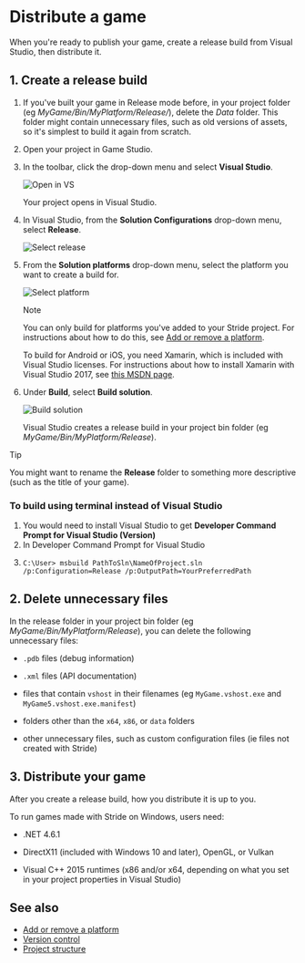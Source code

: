 # Distribute a game

When you're ready to publish your game, create a release build from Visual Studio, then distribute it.

## 1. Create a release build

1. If you've built your game in Release mode before, in your project folder (eg *MyGame/Bin/MyPlatform/Release/*), delete the *Data* folder. This folder might contain unnecessary files, such as old versions of assets, so it's simplest to build it again from scratch.

2. Open your project in Game Studio.

3. In the toolbar, click the drop-down menu and select **Visual Studio**.

   ![Open in VS](media/open-in-visual-studio.png)

   Your project opens in Visual Studio.

4. In Visual Studio, from the **Solution Configurations** drop-down menu, select **Release**.

   ![Select release](media/select-release.png)

5. From the **Solution platforms** drop-down menu, select the platform you want to create a build for.

   ![Select platform](media/select-platform.png)

   > [!Note]
   >
   > You can only build for platforms you've added to your Stride project. For instructions about how to do this, see [Add or remove a platform](../platforms/add-or-remove-a-platform.md).
   >
   > To build for Android or iOS, you need Xamarin, which is included with Visual Studio licenses. For instructions about how to install Xamarin with Visual Studio 2017, see [this MSDN page](https://docs.microsoft.com/en-us/visualstudio/cross-platform/setup-and-install).

6. Under **Build**, select **Build solution**.

   ![Build solution](media/build-solution.png)

   Visual Studio creates a release build in your project bin folder (eg *MyGame/Bin/MyPlatform/Release*).

> [!Tip]
> You might want to rename the **Release** folder to something more descriptive (such as the title of your game).

### To build using terminal instead of Visual Studio

1. You would need to install Visual Studio to get **Developer Command Prompt for Visual Studio (Version)**
2. In Developer Command Prompt for Visual Studio
3. 
   ```console
   C:\User> msbuild PathToSln\NameOfProject.sln /p:Configuration=Release /p:OutputPath=YourPreferredPath
   ```

## 2. Delete unnecessary files

In the release folder in your project bin folder (eg *MyGame/Bin/MyPlatform/Release*), you can delete the following unnecessary files:

* `.pdb` files (debug information)

* `.xml` files (API documentation)

* files that contain `vshost` in their filenames (eg `MyGame.vshost.exe` and `MyGame5.vshost.exe.manifest`)

* folders other than the `x64`, `x86`, or `data` folders

* other unnecessary files, such as custom configuration files (ie files not created with Stride)

## 3. Distribute your game

After you create a release build, how you distribute it is up to you.

To run games made with Stride on Windows, users need:

* .NET 4.6.1

* DirectX11 (included with Windows 10 and later), OpenGL, or Vulkan

* Visual C++ 2015 runtimes (x86 and/or x64, depending on what you set in your project properties in Visual Studio)

## See also

* [Add or remove a platform](../platforms/add-or-remove-a-platform.md)
* [Version control](version-control.md)
* [Project structure](project-structure.md)
